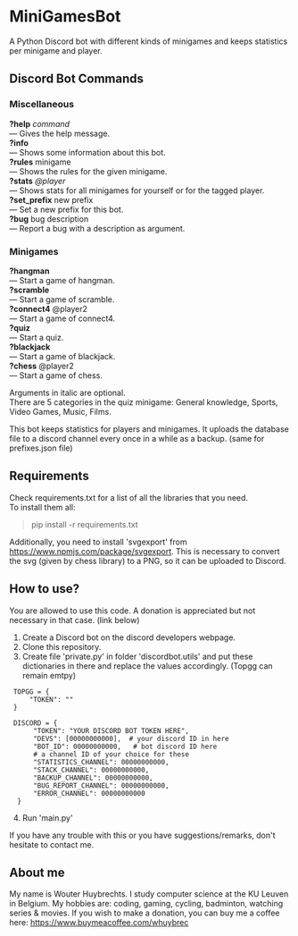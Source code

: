 # MiniGamesBot

A Python Discord bot with different kinds of minigames and keeps statistics per minigame and player.


## Discord Bot Commands

### Miscellaneous

**?help** *command*  
  —  Gives the help message.  
**?info**  
  —  Shows some information about this bot.  
**?rules** minigame  
  —  Shows the rules for the given minigame.  
**?stats** *@player*  
  —  Shows stats for all minigames for yourself or for the tagged player.  
**?set_prefix** new prefix  
  —  Set a new prefix for this bot.  
**?bug** bug description  
  —  Report a bug with a description as argument.  

### Minigames

**?hangman**  
  —  Start a game of hangman.  
**?scramble**   
  —  Start a game of scramble.  
**?connect4**  @player2  
  —  Start a game of connect4.  
**?quiz**   
  —  Start a quiz.  
**?blackjack**   
  —  Start a game of blackjack.  
**?chess** @player2  
  —  Start a game of chess.

Arguments in italic  are optional.  
There are 5 categories in the quiz minigame: General knowledge, Sports, Video Games, Music, Films.

This bot keeps statistics for players and minigames. 
It uploads the database file to a discord channel every once in a while as a backup. (same for prefixes.json file)

## Requirements

Check requirements.txt for a list of all the libraries that you need.  
To install them all:

> pip install -r requirements.txt

Additionally, you need to install 'svgexport' from https://www.npmjs.com/package/svgexport.
This is necessary to convert the svg (given by chess library) to a PNG, so it can be uploaded to Discord.


## How to use?

You are allowed to use this code. A donation is appreciated but not necessary in that case. (link below)
1. Create a Discord bot on the discord developers webpage.
2. Clone this repository.
3. Create file 'private.py' in folder 'discordbot.utils' and put these dictionaries in there and replace the values accordingly. (Topgg can remain emtpy)
```
 TOPGG = {  
     "TOKEN": ""  
 }  
 
 DISCORD = {  
      "TOKEN": "YOUR DISCORD BOT TOKEN HERE",  
      "DEVS": [00000000000],  # your discord ID in here  
      "BOT_ID": 00000000000,   # bot discord ID here  
      # a channel ID of your choice for these
      "STATISTICS_CHANNEL": 00000000000,
      "STACK_CHANNEL": 00000000000,
      "BACKUP_CHANNEL": 00000000000,
      "BUG_REPORT_CHANNEL": 00000000000,
      "ERROR_CHANNEL": 00000000000
  }
```
4. Run 'main.py'

If you have any trouble with this or you have suggestions/remarks, don't hesitate to contact me.

## About me

My name is Wouter Huybrechts. I study computer science at the KU Leuven in Belgium.
My hobbies are: coding, gaming, cycling, badminton, watching series & movies.
If you wish to make a donation, you can buy me a coffee here: https://www.buymeacoffee.com/whuybrec

